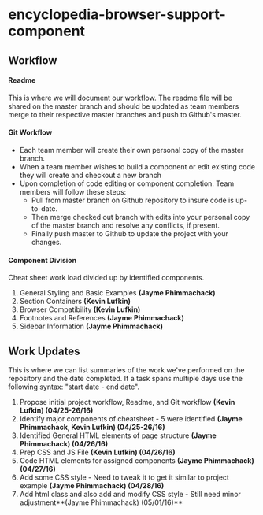 # encyclopedia-browser-support-component


## Workflow

#### Readme
This is where we will document our workflow. The readme file will be shared on the master branch and should be updated as team members merge to their respective master branches and push to Github's master.

#### Git Workflow

* Each team member will create their own personal copy of the master branch.
* When a team member wishes to build a component or edit existing code they will create and checkout a new branch
* Upon completion of code editing or component completion. Team members will follow these steps:
  *  Pull from master branch on Github repository to insure code is up-to-date. 
  *  Then merge checked out branch with edits into your personal copy of the master branch and resolve any conflicts, if present.
  *  Finally push master to Github to update the project with your changes.
  
#### Component Division 
Cheat sheet work load divided up by identified components.

1. General Styling and Basic Examples **(Jayme Phimmachack)**
2. Section Containers **(Kevin Lufkin)**
3. Browser Compatibility **(Kevin Lufkin)**
4. Footnotes and References **(Jayme Phimmachack)**
5. Sidebar Information **(Jayme Phimmachack)**

## Work Updates

This is where we can list summaries of the work we've performed on the repository and the date completed. If a task spans multiple days use the following syntax: "start date - end date".

1. Propose initial project workflow, Readme, and Git workflow **(Kevin Lufkin) (04/25-26/16)**
2. Identify major components of cheatsheet - 5 were identified **(Jayme Phimmachack, Kevin Lufkin) (04/25-26/16)**
3. Identified General HTML elements of page structure **(Jayme Phimmachack) (04/26/16)**
4. Prep CSS and JS File **(Kevin Lufkin) (04/26/16)**
5. Code HTML elements for assigned components **(Jayme Phimmachack) (04/27/16)**
6. Add some CSS style - Need to tweak it to get it similar to project example **(Jayme Phimmachack) (04/28/16)**
7. Add html class and also add and modify CSS style - Still need minor adjustment**(Jayme Phimmachack) (05/01/16)**

